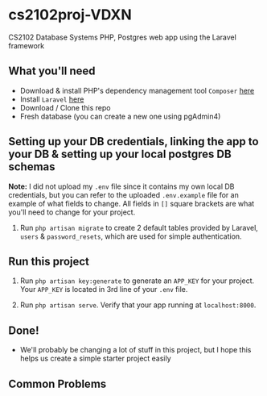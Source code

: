 # cs2102proj-VDXN
CS2102 Database Systems PHP, Postgres web app using the Laravel framework

## What you'll need
* Download & install PHP's dependency management tool `Composer` [here](https://getcomposer.org/download/)
* Install `Laravel` [here](https://laravel.com/docs/5.5/installation)
* Download / Clone this repo
* Fresh database (you can create a new one using pgAdmin4)

## Setting up your DB credentials, linking the app to your DB & setting up your local postgres DB schemas
**Note:** I did not upload my `.env` file since it contains my own local DB credentials, but you can refer to the uploaded `.env.example` file for an example of what fields to change. All fields in `[]` square brackets are what you'll need to change for your project.

1. Run `php artisan migrate` to create 2 default tables provided by Laravel, `users` & `password_resets`, which are used for simple authentication.

## Run this project
1. Run `php artisan key:generate` to generate an `APP_KEY` for your project. Your `APP_KEY` is located in 3rd line of your `.env` file.

2. Run `php artisan serve`. Verify that your app running at `localhost:8000`.

## Done!
* We'll probably be changing a lot of stuff in this project, but I hope this helps us create a simple starter project easily

## Common Problems

